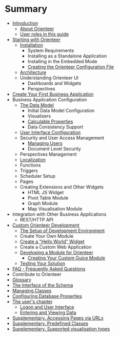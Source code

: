 # Summary

* [Introduction](README.md)
   * [About Orienteer](about_orienteer.md)
   * [User roles in this guide](user_roles_in_this_guide.md)
* [Starting with Orienteer](getting_started.md)
   * [Installation](installation.md)
       * System Requirements
       * Installing as a Standalone Application
       * Installing in the Embedded Mode
       * [Creating the Orienteer Configuration File](editing_the_orienteer_configuration_file.md)
   * [Architecture](architecture.md)
   * Understanding Orienteer UI
       * Dashboards and Widgets
       * Perspectives
* [Create Your First Business Application](the_administrators_chapter.md)
* Business Application Configuration
   * [The Data Model](creating_and_managing_the_data_model.md)
       * Initial Data Model Configuration
       * Visualizers
       * [Calculable Properties](adding_calculable_properties.md)
       * Data Consistency Support
   * [User Interface Configuration](user_interface_configuration.md)
   * Security and User Access Management
       * [Managing Users](managing_users.md)
       * Document Level Security
   * Perspectives Management
   * [Localization](localization.md)
   * Functions
   * Triggers
   * Scheduler Setup
   * Pages
   * Creating Extensions and Other Widgets
       * HTML JS Widget
       * Pivot Table Module
       * Graph Module
       * Map Visualisation Module
* Integration with Other Business Applications
   * REST/HTTP API
* [Custom Orienteer Development](custom_orienteer_development.md)
   * [The Setup of Development Environment](the_setup_of_development_environment.md)
   * Create Your Own Module
   * [Create a "Hello World" Widget](create_a_hello_world_widget.md)
   * Create a Custom Web Application
   * [Developing a Module for Orienteer](developing_a_module_for_orienteer.md)
       * [Creating Your Custom Guice Module](creating_your_custom_guice_module.md)
   * [Testing Your Solution](testing_your_solution.md)
* [FAQ - Frequently Asked Questions](faq.md)
* Contribute to Orienteer
* [Glossary](GLOSSARY.md)
* [The Interface of the Schema](the_interface_of_the_schema.md)
* [Managing Classes](managing_classes.md)
* [Configuring Database Properties](creating_a_database_and_configuring_its_properties.md)
* [The user's chapter](the_users_chapter.md)
   * [Logon and User Interface](orienteer_user_interface.md)
   * [Entering and Viewing Data](entering_data_to_the_database.md)
* [Supplementary. Accessing Pages via URLs](special_urls.md)
* [Supplementary. Predefined Classes](supplementary_predefined_classes.md)
* [Supplementary. Supported visualisation types](supplementary_supported_visualisation_types.md)

